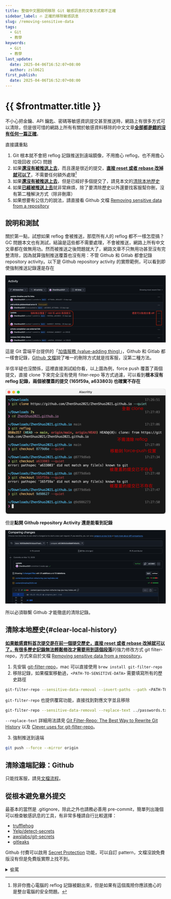```yaml
---
title: 整個中文圈說明移除 Git 敏感訊息的文章方式都不正確
sidebar_label: 🔥 正確的移除敏感訊息
slug: /removing-sensitive-data
tags:
  - Git
  - 教學
keywords:
  - Git
  - 教學
last_update:
  date: 2025-04-06T16:52:07+08:00
  author: zsl0621
first_publish:
  date: 2025-04-06T16:52:07+08:00
---
```


# {{ $frontmatter.title }}

不小心把金鑰、API 鑰匙、密碼等敏感資訊提交甚至推送時，網路上有很多方式可以清除，但是很可惜的網路上所有有關於敏感資料移除的中文文章<u>**全部都是錯的沒有任何一篇正確**</u>。

直接講重點

1. Git 根本就不會把 reflog 記錄推送到遠端鏡像，不用擔心 reflog，也不用擔心垃圾回收 (GC) 問題
2. 如果<u>**還沒有被推送上去**</u>，而且還是很近的提交，<u><b>直接 reset 或者 rebase 改掉就可以了</b></u>，不需要任何額外處理[^pushed]
3. 如果<u>**還沒有被推送上去**</u>，但是已經好多個提交了，請見本文的[清除本地歷史](#clear-local-history)
4. 如果<u>**已經被推送上去**</u>就非常麻煩，除了要清除歷史以外還要找客服幫你刪，沒有第二種解決方式（除非刪庫）
5. 如果想要有公信力的說法，請直接看 Github 文檔 [Removing sensitive data from a repository](https://docs.github.com/en/authentication/keeping-your-account-and-data-secure/removing-sensitive-data-from-a-repository)

[^pushed]: 除非你擔心電腦的 reflog 記錄被翻出來，但是如果有這個風險你應該擔心的是整台電腦的安全問題。

## 說明和測試

關於第一點，試想如果 reflog 會被推送，那麼所有人的 reflog 都不一樣怎麼搞？GC 問題本文也有測試，結論是這些都不需要處理，不會被推送，網路上所有中文文章都在做無用功。然而被推送之後問題就大了，網路文章不只無用功甚至沒有完整清除，因為就算強制推送覆蓋也沒有用：不管 Github 和 Gitlab 都會記錄 repository activity。以下是 Github repository activity 的實際範例，可以看到即使強制推送記錄還是存在

![repo-activity](data/repo-activity.webp)

這是 Git 雲端平台提供的「[加值服務 (value-adding thing)](https://stackoverflow.com/questions/65837109/when-should-i-use-git-push-force-if-includes#:~:text=Git%20as%20it%20is%2C%20%22out%20of%20the%20box%22%2C%20does%20not%20have%20this%20kind%20of%20permissions%20checking%2C%20but%20hosting%20providers%20like%20GitHub%20and%20Bitbucket%20add%20it%2C%20as%20part%20of%20their%20value%2Dadding%20thing%20to%20convince%20us%20to%20use%20their%20hosting%20systems.)」，Github 和 Gitlab 都一樣會記錄，[Github 文檔](https://docs.github.com/en/authentication/keeping-your-account-and-data-secure/removing-sensitive-data-from-a-repository)說了唯一的刪除方式就是找客服，沒第二種方法。

半信半疑也沒關係，這裡直接測試給你看，以上圖為例，force push 覆蓋了兩個提交，直接 clone 下來完全沒有使用 filter-repo 等方式過濾，可以看到**根本沒有 reflog 記錄，兩個被覆蓋的提交 (165f59a, a633803) 也確實不存在**

![test-force-push](data/test-force-push.webp)

但是**點開 Github repository Activity 還是能看到記錄**

![repo-activity-diff](data/repo-activity-diff.webp)

所以必須聯繫 Github 才能徹底的清除記錄。

## 清除本地歷史{#clear-local-history}

<u><b>如果敏感資料首次提交是在前一個提交歷史，直接 reset 或者 rebase 改掉就可以了，有很多歷史記錄無法輕鬆修改才需要用到這個段落</b></u>的強力修改方式 git filter-repo，方式來自於文檔 [Removing sensitive data from a repository](https://docs.github.com/en/authentication/keeping-your-account-and-data-secure/removing-sensitive-data-from-a-repository)。

1. 先安裝 [git-filter-repo](https://github.com/newren/git-filter-repo/blob/main/INSTALL.md)，mac 可以直接使用 `brew install git-filter-repo`
2. 移除記錄，如果檔案移動過，`<PATH-TO-SENSITIVE-DATA>` 需要填寫所有的歷史路徑

```sh
git-filter-repo --sensitive-data-removal --invert-paths --path <PATH-TO-SENSITIVE-DATA>
```

`git-filter-repo` 也提供覆寫功能，直接找到對應文字並且移除

```sh
git-filter-repo --sensitive-data-removal --replace-text ../passwords.txt
```

`--replace-text` 詳細用法請見 [Git Filter-Repo: The Best Way to Rewrite Git History](https://www.git-tower.com/learn/git/faq/git-filter-repo) 以及 [Clever uses for git-filter-repo](https://peterbabic.dev/blog/clever-uses-for-git-filter-repo/)。

3. 強制推送到遠端

```sh
git push --force --mirror origin
```

## 清除遠端記錄：Github

只能找客服，請見[文檔流程](https://docs.github.com/en/authentication/keeping-your-account-and-data-secure/removing-sensitive-data-from-a-repository#fully-removing-the-data-from-github)。

## 從根本避免意外提交

最基本的當然是 .gitignore，除此之外也請務必善用 pre-commit，簡單列出幾個可以檢查敏感訊息的工具，有非常多種請自行比較選擇：

- [trufflehog](https://github.com/trufflesecurity/trufflehog)
- [Yelp/detect-secrets](https://github.com/Yelp/detect-secrets)
- [awslabs/git-secrets](https://github.com/awslabs/git-secrets)
- [gitleaks](https://github.com/gitleaks/gitleaks)

Github 付費可以啟用 [Secret Protection](https://docs.github.com/en/code-security/secret-scanning/using-advanced-secret-scanning-and-push-protection-features/custom-patterns/defining-custom-patterns-for-secret-scanning) 功能，可以自訂 pattern，文檔沒說免費版沒有但是免費版實際上找不到。

<details>

<summary>偷罵</summary>

這些觀念一般人錯了沒關係，但是[賣課網](https://gitbook.tw/chapters/faq/remove-files-from-git)寫書又賣課卻還在 `git push -f` 誤導人，又不是沒人問過這個問題，[早在 2017 就已經有人問過](https://github.com/orgs/community/discussions/21529)，不查證也不驗證就亂寫一通非常糟糕。

</details>

